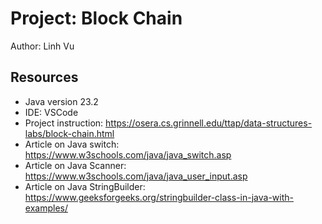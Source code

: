 # Project: Block Chain

Author: Linh Vu

## Resources

- Java version 23.2
- IDE: VSCode
- Project instruction: https://osera.cs.grinnell.edu/ttap/data-structures-labs/block-chain.html
- Article on Java switch: https://www.w3schools.com/java/java_switch.asp
- Article on Java Scanner: https://www.w3schools.com/java/java_user_input.asp
- Article on Java StringBuilder: https://www.geeksforgeeks.org/stringbuilder-class-in-java-with-examples/
